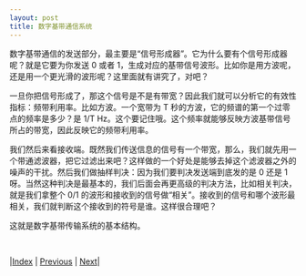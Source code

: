 ```yaml
---
layout: post
title: 数字基带通信系统
---
```


数字基带通信的发送部分，最主要是“信号形成器”。它为什么要有个信号形成器呢？就是它要为你发送 0 或者 1，生成对应的基带信号波形。比如你是用方波呢，还是用一个更光滑的波形呢？这里面就有讲究了，对吧？

一旦你把信号形成了，那这个信号是不是有带宽？因此我们就可以分析它的有效性指标：频带利用率。比如方波。一个宽带为 T 秒的方波，它的频谱的第一个过零点的频率是多少？是 1/T Hz。这个要记住哦。这个频率就能够反映方波基带信号所占的带宽，因此反映它的频带利用率。

我们然后来看接收端。既然我们传送信息的信号有一个带宽，那么，我们就先用一个带通滤波器，把它过滤出来吧？这样做的一个好处是能够去掉这个滤波器之外的噪声的干扰。然后我们做抽样判决：因为我们要判决发送端到底发的是 0 还是 1 呀。当然这种判决是最基本的，我们后面会再更高级的判决方法，比如相关判决，就是我们拿整个 0/1 的波形和接收到的信号做“相关”。接收到的信号和哪个波形最相关，我们就判断这个接收到的符号是谁。这样很合理吧？

这就是数字基带传输系统的基本结构。

<br/>

|[Index](./) | [Previous](4-1-digital) | [Next](4-5-codeshape)|
